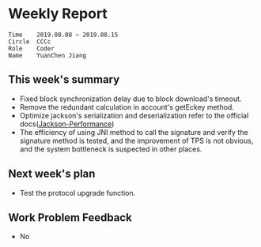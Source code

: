 # Weekly Report 
```
Time	2019.08.08 ~ 2019.08.15
Circle	CCCc
Role	Coder
Name	YuanChen Jiang
```
## This week's summary
- Fixed block synchronization delay due to block download's timeout.
- Remove the redundant calculation in account's getEckey method.
- Optimize jackson's serialization and deserialization refer to the official docs(<a href="https://github.com/FasterXML/jackson-docs/wiki/Presentation:-Jackson-Performance">Jackson-Performance</a>)
- The efficiency of using JNI method to call the signature and verify the signature method is tested, and the improvement of TPS is not obvious, and the system bottleneck is suspected in other places.

## Next week's plan

-  Test the protocol upgrade function.

## Work Problem Feedback
- No

